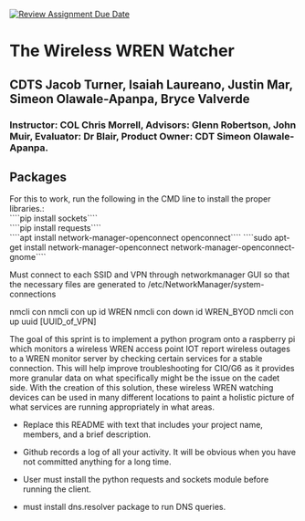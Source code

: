 [![Review Assignment Due Date](https://classroom.github.com/assets/deadline-readme-button-24ddc0f5d75046c5622901739e7c5dd533143b0c8e959d652212380cedb1ea36.svg)](https://classroom.github.com/a/bSpPyDkw)

<h1>The Wireless WREN Watcher</h1>
<h2>CDTS Jacob Turner, Isaiah Laureano, Justin Mar, Simeon Olawale-Apanpa, Bryce Valverde</h2>
<h3>Instructor: COL Chris Morrell, Advisors: Glenn Robertson, John Muir, Evaluator: Dr Blair, Product Owner: CDT Simeon Olawale-Apanpa.
<h2>Packages</h2>
For this to work, run the following in the CMD line to install the proper libraries.:<br>
````pip install sockets````<br>
````pip install requests````<br>
````apt install network-manager-openconnect openconnect````
````sudo apt-get install network-manager-openconnect network-manager-openconnect-gnome````
  
Must connect to each SSID and VPN through networkmanager GUI so that the necessary files are generated to /etc/NetworkManager/system-connections

nmcli con
nmcli con up id WREN
nmcli con down id WREN_BYOD
nmcli con up uuid [UUID_of_VPN]
  
The goal of this sprint is to implement a python program onto a raspberry pi which monitors a wireless WREN access point IOT report wireless outages to a WREN monitor server by checking certain services for a stable connection. This will help improve troubleshooting for CIO/G6 as it provides more granular data on what specifically might be the issue on the cadet side. With the creation of this solution, these wireless WREN watching devices can be used in many different locations to paint a holistic picture of what services are running appropriately in what areas.

* Replace this README with text that includes your project name, members, and a brief description.

* Github records a log of all your activity.  It will be obvious when you have not committed anything for a long time.
* User must install the python requests and sockets module before running the client.
* must install dns.resolver package to run DNS queries.

